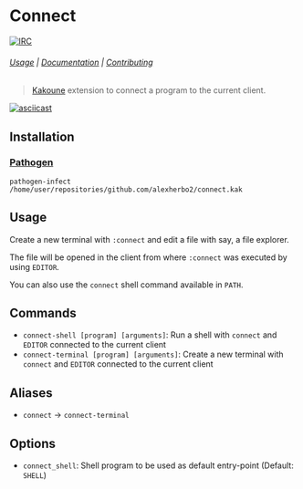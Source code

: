 # Connect

[![IRC][IRC Badge]][IRC]

###### [Usage](#usage) | [Documentation](#commands) | [Contributing](CONTRIBUTING)

> [Kakoune] extension to connect a program to the current client.

[![asciicast](https://asciinema.org/a/234186.svg)](https://asciinema.org/a/234186)

## Installation

### [Pathogen]

``` kak
pathogen-infect /home/user/repositories/github.com/alexherbo2/connect.kak
```

## Usage

Create a new terminal with `:connect` and edit a file with say, a file explorer.

The file will be opened in the client from where `:connect` was executed by using `EDITOR`.

You can also use the `connect` shell command available in `PATH`.

## Commands

- `connect-shell [program] [arguments]`: Run a shell with `connect` and `EDITOR` connected to the current client
- `connect-terminal [program] [arguments]`: Create a new terminal with `connect` and `EDITOR` connected to the current client

## Aliases

- `connect` → `connect-terminal`

## Options

- `connect_shell`: Shell program to be used as default entry-point (Default: `SHELL`)

[Kakoune]: https://kakoune.org
[IRC]: https://webchat.freenode.net?channels=kakoune
[IRC Badge]: https://img.shields.io/badge/IRC-%23kakoune-blue.svg
[Pathogen]: https://github.com/alexherbo2/pathogen.kak
